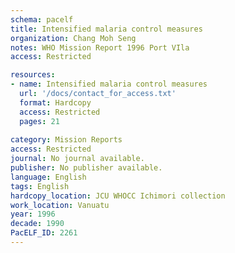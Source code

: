 ```yaml
---
schema: pacelf
title: Intensified malaria control measures
organization: Chang Moh Seng
notes: WHO Mission Report 1996 Port VIla
access: Restricted

resources:
- name: Intensified malaria control measures
  url: '/docs/contact_for_access.txt'
  format: Hardcopy
  access: Restricted
  pages: 21
 
category: Mission Reports
access: Restricted
journal: No journal available.
publisher: No publisher available. 
language: English 
tags: English 
hardcopy_location: JCU WHOCC Ichimori collection
work_location: Vanuatu
year: 1996
decade: 1990
PacELF_ID: 2261
---
```

